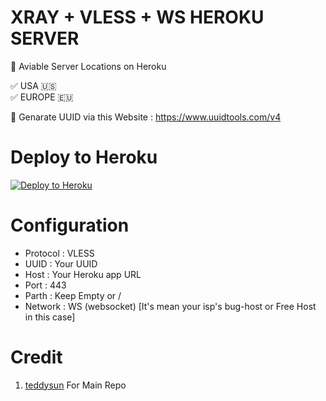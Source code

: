 # XRAY + VLESS + WS HEROKU SERVER

🔰 Aviable Server Locations on Heroku 

<p>✅ USA 🇺🇸<br>
✅ EUROPE 🇪🇺</p>

🔰 Genarate UUID via this Website : https://www.uuidtools.com/v4

# Deploy to Heroku

<p><a href="https://dashboard.heroku.com/new?template=https://github.com/terrykim0/heroku-xray-ws-server"> <img src="https://www.herokucdn.com/deploy/button.svg" alt="Deploy to Heroku" /></a></p>

# Configuration 

- Protocol : VLESS
- UUID : Your UUID
- Host : Your Heroku app URL
- Port : 443
- Parth : Keep Empty or /
- Network : WS (websocket) [It's mean your isp's bug-host or Free Host in this case]

# Credit

1. [teddysun](https://github.com/teddysun) For Main Repo
